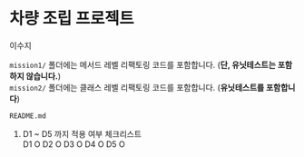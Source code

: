 # 차량 조립 프로젝트  
이수지

`mission1/` 폴더에는 메서드 레벨 리팩토링 코드를 포함합니다. (**단, 유닛테스트는 포함하지 않습니다.**)  
`mission2/` 폴더에는 클래스 레벨 리팩토링 코드를 포함합니다. (**유닛테스트를 포함합니다**) 


`README.md` 
1. D1 ~ D5 까지 적용 여부 체크리스트  
D1 O
D2 O
D3 O
D4 O
D5 O
